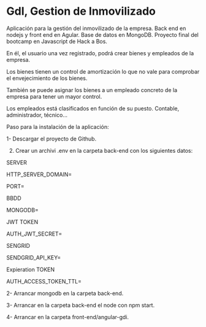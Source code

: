 ﻿# GdI, Gestion de Inmovilizado

Aplicación para la gestión del inmovilizado de la empresa. Back end en nodejs y front end en Agular. Base de datos en MongoDB.
Proyecto final del bootcamp en Javascript de Hack a Bos.

En él, el usuario una vez registrado, podrá crear bienes y empleados de la empresa.

Los bienes tienen un control de amortización lo que no vale para comprobar el envejecimiento de los bienes.

También se puede asignar los bienes a un empleado concreto de la empresa para tener un mayor control.

Los empleados está clasificados en función de su puesto. Contable, administrador, técnico...

Paso para la instalación de la aplicación:

1- Descargar el proyecto de Github.

2. Crear un archivi .env en la carpeta back-end con los siguientes datos:

SERVER

HTTP_SERVER_DOMAIN=

PORT=


BBDD

MONGODB=


JWT TOKEN

AUTH_JWT_SECRET=


SENGRID

SENDGRID_API_KEY=


Expieration TOKEN

AUTH_ACCESS_TOKEN_TTL=

2- Arrancar mongodb en la carpeta back-end.

3- Arrancar en la carpeta back-end el node con npm start.

4- Arrancar en la carpeta front-end/angular-gdi.
 
